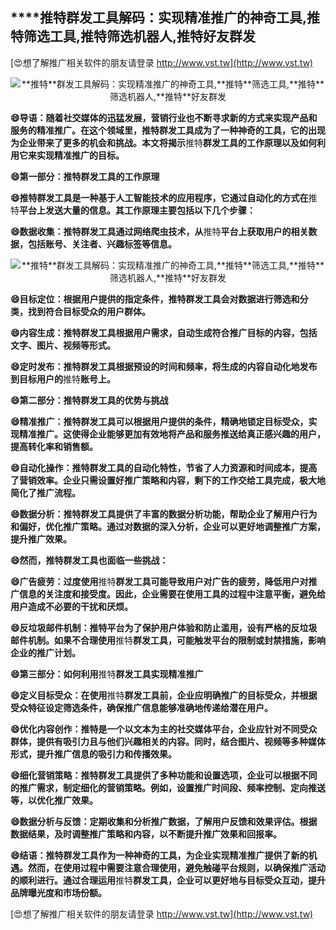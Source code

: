 ## ****推特**群发工具解码：实现精准推广的神奇工具,**推特**筛选工具,**推特**筛选机器人,**推特**好友群发**

[😍想了解推广相关软件的朋友请登录 http://www.vst.tw](http://www.vst.tw)

 <center><img src="https://vst.tw/MP4/tuiguang/png/0.png" alt="**推特**群发工具解码：实现精准推广的神奇工具,**推特**筛选工具,**推特**筛选机器人,**推特**好友群发"></center>

**😄导语：随着社交媒体的迅猛发展，营销行业也不断寻求新的方式来实现产品和服务的精准推广。在这个领域里，**推特**群发工具成为了一种神奇的工具，它的出现为企业带来了更多的机会和挑战。本文将揭示**推特**群发工具的工作原理以及如何利用它来实现精准推广的目标。**

**😄第一部分：**推特**群发工具的工作原理**

**😄**推特**群发工具是一种基于人工智能技术的应用程序，它通过自动化的方式在**推特**平台上发送大量的信息。其工作原理主要包括以下几个步骤：**

**😄数据收集：**推特**群发工具通过网络爬虫技术，从**推特**平台上获取用户的相关数据，包括账号、关注者、兴趣标签等信息。**

 <center><img src="https://vst.tw/MP4/tuiguang/png/3.png" alt="**推特**群发工具解码：实现精准推广的神奇工具,**推特**筛选工具,**推特**筛选机器人,**推特**好友群发"></center>

**😄目标定位：根据用户提供的指定条件，**推特**群发工具会对数据进行筛选和分类，找到符合目标受众的用户群体。**

**😄内容生成：**推特**群发工具根据用户需求，自动生成符合推广目标的内容，包括文字、图片、视频等形式。**

**😄定时发布：**推特**群发工具根据预设的时间和频率，将生成的内容自动化地发布到目标用户的**推特**账号上。**

**😄第二部分：**推特**群发工具的优势与挑战**

**😄精准推广：**推特**群发工具可以根据用户提供的条件，精确地锁定目标受众，实现精准推广。这使得企业能够更加有效地将产品和服务推送给真正感兴趣的用户，提高转化率和销售额。**

**😄自动化操作：**推特**群发工具的自动化特性，节省了人力资源和时间成本，提高了营销效率。企业只需设置好推广策略和内容，剩下的工作交给工具完成，极大地简化了推广流程。**

**😄数据分析：**推特**群发工具提供了丰富的数据分析功能，帮助企业了解用户行为和偏好，优化推广策略。通过对数据的深入分析，企业可以更好地调整推广方案，提升推广效果。**

**😄然而，**推特**群发工具也面临一些挑战：**

**😄广告疲劳：过度使用**推特**群发工具可能导致用户对广告的疲劳，降低用户对推广信息的关注度和接受度。因此，企业需要在使用工具的过程中注意平衡，避免给用户造成不必要的干扰和厌烦。**

**😄反垃圾邮件机制：**推特**平台为了保护用户体验和防止滥用，设有严格的反垃圾邮件机制。如果不合理使用**推特**群发工具，可能触发平台的限制或封禁措施，影响企业的推广计划。**

**😄第三部分：如何利用**推特**群发工具实现精准推广**

**😄定义目标受众：在使用**推特**群发工具前，企业应明确推广的目标受众，并根据受众特征设定筛选条件，确保推广信息能够准确地传递给潜在用户。**

**😄优化内容创作：**推特**是一个以文本为主的社交媒体平台，企业应针对不同受众群体，提供有吸引力且与他们兴趣相关的内容。同时，结合图片、视频等多种媒体形式，提升推广信息的吸引力和传播效果。**

**😄细化营销策略：**推特**群发工具提供了多种功能和设置选项，企业可以根据不同的推广需求，制定细化的营销策略。例如，设置推广时间段、频率控制、定向推送等，以优化推广效果。**

**😄数据分析与反馈：定期收集和分析推广数据，了解用户反馈和效果评估。根据数据结果，及时调整推广策略和内容，以不断提升推广效果和回报率。**

**😄结语：**推特**群发工具作为一种神奇的工具，为企业实现精准推广提供了新的机遇。然而，在使用过程中需要注意合理使用，避免触碰平台规则，以确保推广活动的顺利进行。通过合理运用**推特**群发工具，企业可以更好地与目标受众互动，提升品牌曝光度和市场份额。**

[😍想了解推广相关软件的朋友请登录 http://www.vst.tw](http://www.vst.tw)



